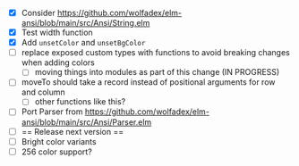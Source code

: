 - [X] Consider https://github.com/wolfadex/elm-ansi/blob/main/src/Ansi/String.elm
- [X] Test width function
- [X] Add `unsetColor` and `unsetBgColor`
- [ ] replace exposed custom types with functions to avoid breaking changes when adding colors
  - [ ] moving things into modules as part of this change (IN PROGRESS)
- [ ] moveTo should take a record instead of positional arguments for row and column
  - [ ] other functions like this?
- [ ] Port Parser from https://github.com/wolfadex/elm-ansi/blob/main/src/Ansi/Parser.elm
- [ ] == Release next version ==
- [ ] Bright color variants
- [ ] 256 color support?
